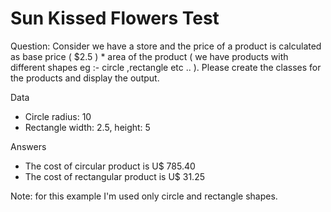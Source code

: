 # Sun Kissed Flowers Test

Question: Consider we have a store and the price of a product is calculated as base price ( $2.5 ) * area of the product ( we have products with different shapes eg :- circle ,rectangle etc .. ). Please create the classes for the products and display the output.

Data

* Circle radius: 10 
* Rectangle width: 2.5, height: 5

Answers

* The cost of circular product is U$ 785.40
* The cost of rectangular product is U$ 31.25

Note: for this example I'm used only circle and rectangle shapes.
